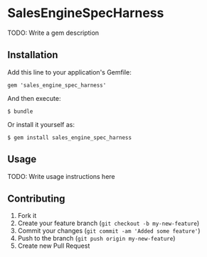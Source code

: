 # SalesEngineSpecHarness

TODO: Write a gem description

## Installation

Add this line to your application's Gemfile:

    gem 'sales_engine_spec_harness'

And then execute:

    $ bundle

Or install it yourself as:

    $ gem install sales_engine_spec_harness

## Usage

TODO: Write usage instructions here

## Contributing

1. Fork it
2. Create your feature branch (`git checkout -b my-new-feature`)
3. Commit your changes (`git commit -am 'Added some feature'`)
4. Push to the branch (`git push origin my-new-feature`)
5. Create new Pull Request
